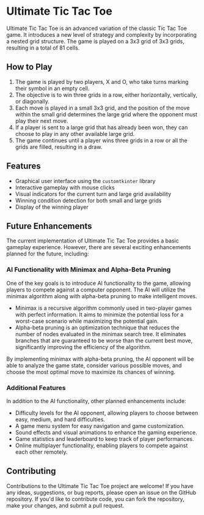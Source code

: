 # Ultimate Tic Tac Toe

Ultimate Tic Tac Toe is an advanced variation of the classic Tic Tac Toe game. It introduces a new level of strategy and complexity by incorporating a nested grid structure. The game is played on a 3x3 grid of 3x3 grids, resulting in a total of 81 cells.

## How to Play

1. The game is played by two players, X and O, who take turns marking their symbol in an empty cell.
2. The objective is to win three grids in a row, either horizontally, vertically, or diagonally.
3. Each move is played in a small 3x3 grid, and the position of the move within the small grid determines the large grid where the opponent must play their next move.
4. If a player is sent to a large grid that has already been won, they can choose to play in any other available large grid.
5. The game continues until a player wins three grids in a row or all the grids are filled, resulting in a draw.

## Features

- Graphical user interface using the `customtkinter` library
- Interactive gameplay with mouse clicks
- Visual indicators for the current turn and large grid availability
- Winning condition detection for both small and large grids
- Display of the winning player

## Future Enhancements

The current implementation of Ultimate Tic Tac Toe provides a basic gameplay experience. However, there are several exciting enhancements planned for the future, including:

### AI Functionality with Minimax and Alpha-Beta Pruning

One of the key goals is to introduce AI functionality to the game, allowing players to compete against a computer opponent. The AI will utilize the minimax algorithm along with alpha-beta pruning to make intelligent moves.

- Minimax is a recursive algorithm commonly used in two-player games with perfect information. It aims to minimize the potential loss for a worst-case scenario while maximizing the potential gain.
- Alpha-beta pruning is an optimization technique that reduces the number of nodes evaluated in the minimax search tree. It eliminates branches that are guaranteed to be worse than the current best move, significantly improving the efficiency of the algorithm.

By implementing minimax with alpha-beta pruning, the AI opponent will be able to analyze the game state, consider various possible moves, and choose the most optimal move to maximize its chances of winning.

### Additional Features

In addition to the AI functionality, other planned enhancements include:

- Difficulty levels for the AI opponent, allowing players to choose between easy, medium, and hard difficulties.
- A game menu system for easy navigation and game customization.
- Sound effects and visual animations to enhance the gaming experience.
- Game statistics and leaderboard to keep track of player performances.
- Online multiplayer functionality, enabling players to compete against each other remotely.

## Contributing

Contributions to the Ultimate Tic Tac Toe project are welcome! If you have any ideas, suggestions, or bug reports, please open an issue on the GitHub repository. If you'd like to contribute code, you can fork the repository, make your changes, and submit a pull request.

